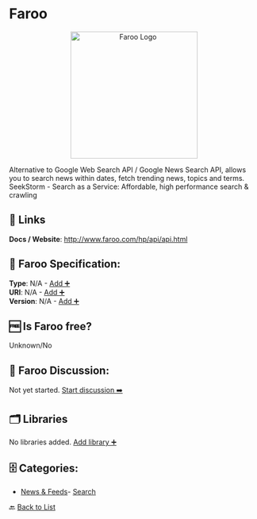 # Faroo
<p align="center">
    <img width="256" src="https://raw.githubusercontent.com/apis-list/apis-list/main/apis/faroo/logo_256x256.png" alt="Faroo Logo"/>
</p>
Alternative to Google Web Search API / Google News Search API, allows you to search news within dates, fetch trending news, topics and terms. SeekStorm - Search as a Service: Affordable, high performance search & crawling

##  🔗 Links
**Docs / Website**: http://www.faroo.com/hp/api/api.html

## 🧬 Faroo Specification:
**Type**: N/A - [Add ➕](https://github.com/apis-list/apis-list/edit/main/apis/faroo/faroo.yaml)  
**URI**: N/A - [Add ➕](https://github.com/apis-list/apis-list/edit/main/apis/faroo/faroo.yaml)  
**Version**: N/A - [Add ➕](https://github.com/apis-list/apis-list/edit/main/apis/faroo/faroo.yaml)

## 🆓 Is Faroo free?
 Unknown/No 

## 💬 Faroo Discussion:
Not yet started. [Start discussion ➡️](https://github.com/apis-list/apis-list/discussions/new)

## 🗂️ Libraries

No libraries added. [Add library ➕](https://github.com/apis-list/apis-list/edit/main/apis/faroo/faroo.yaml)    


## 🗄️ Categories:
- [News & Feeds](https://github.com/apis-list/apis-list#news--feeds-)- [Search](https://github.com/apis-list/apis-list#search-)

🔙  [Back to List](https://github.com/apis-list/apis-list)
